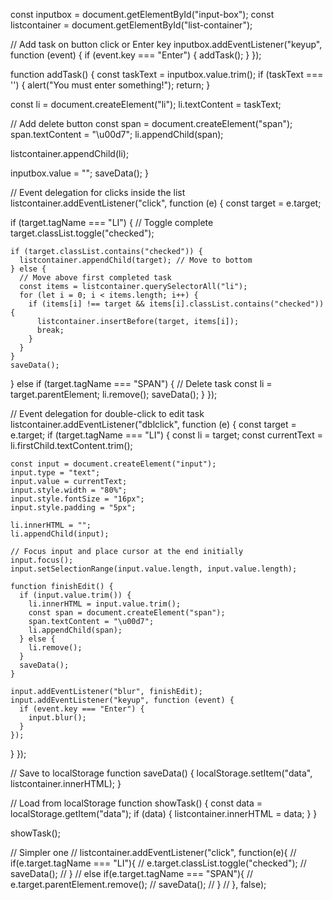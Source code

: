 const inputbox = document.getElementById("input-box");
const listcontainer = document.getElementById("list-container");

// Add task on button click or Enter key
inputbox.addEventListener("keyup", function (event) {
  if (event.key === "Enter") {
    addTask();
  }
});

function addTask() {
  const taskText = inputbox.value.trim();
  if (taskText === '') {
    alert("You must enter something!");
    return;
  }

  const li = document.createElement("li");
  li.textContent = taskText;

  // Add delete button
  const span = document.createElement("span");
  span.textContent = "\u00d7";
  li.appendChild(span);

  listcontainer.appendChild(li);

  inputbox.value = "";
  saveData();
}

// Event delegation for clicks inside the list
listcontainer.addEventListener("click", function (e) {
  const target = e.target;

  if (target.tagName === "LI") {
    // Toggle complete
    target.classList.toggle("checked");

    if (target.classList.contains("checked")) {
      listcontainer.appendChild(target); // Move to bottom
    } else {
      // Move above first completed task
      const items = listcontainer.querySelectorAll("li");
      for (let i = 0; i < items.length; i++) {
        if (items[i] !== target && items[i].classList.contains("checked")) {
          listcontainer.insertBefore(target, items[i]);
          break;
        }
      }
    }
    saveData();

  } else if (target.tagName === "SPAN") {
    // Delete task
    const li = target.parentElement;
    li.remove();
    saveData();
  }
});

// Event delegation for double-click to edit task
listcontainer.addEventListener("dblclick", function (e) {
  const target = e.target;
  if (target.tagName === "LI") {
    const li = target;
    const currentText = li.firstChild.textContent.trim();

    const input = document.createElement("input");
    input.type = "text";
    input.value = currentText;
    input.style.width = "80%";
    input.style.fontSize = "16px";
    input.style.padding = "5px";

    li.innerHTML = "";
    li.appendChild(input);

    // Focus input and place cursor at the end initially
    input.focus();
    input.setSelectionRange(input.value.length, input.value.length);

    function finishEdit() {
      if (input.value.trim()) {
        li.innerHTML = input.value.trim();
        const span = document.createElement("span");
        span.textContent = "\u00d7";
        li.appendChild(span);
      } else {
        li.remove();
      }
      saveData();
    }

    input.addEventListener("blur", finishEdit);
    input.addEventListener("keyup", function (event) {
      if (event.key === "Enter") {
        input.blur();
      }
    });
  }
});

// Save to localStorage
function saveData() {
  localStorage.setItem("data", listcontainer.innerHTML);
}

// Load from localStorage
function showTask() {
  const data = localStorage.getItem("data");
  if (data) {
    listcontainer.innerHTML = data;
  }
}

showTask();

// Simpler one
// listcontainer.addEventListener("click", function(e){
//     if(e.target.tagName === "LI"){
//         e.target.classList.toggle("checked");
//         saveData();
//     }
//     else if(e.target.tagName === "SPAN"){
//         e.target.parentElement.remove();
//         saveData();
//     }
// }, false);